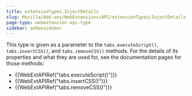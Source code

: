 ```yaml
---
title: extensionTypes.InjectDetails
slug: Mozilla/Add-ons/WebExtensions/API/extensionTypes/InjectDetails
page-type: webextension-api-type
sidebar: addonsidebar
---
```


This type is given as a parameter to the `tabs.executeScript()`, `tabs.insertCSS()`, and `tabs.removeCSS()` methods. For the details of its properties and what they are used for, see the documentation pages for those methods:

- {{WebExtAPIRef("tabs.executeScript()")}}
- {{WebExtAPIRef("tabs.insertCSS()")}}
- {{WebExtAPIRef("tabs.removeCSS()")}}
